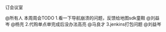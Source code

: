 


订会议室


@所有人 本周周会TODO
1.看一下导航崩溃的问题，反馈给地图sdk童鞋 @刘益岑 @杨充
2.代购单点单完成后没办法高亮 @马良才
3.jenkins打包问题  @刘益岑









